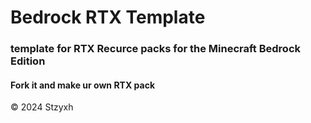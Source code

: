 # Bedrock RTX Template
### template for RTX Recurce packs for the Minecraft Bedrock Edition 
 
 #### Fork it and make ur own RTX pack


© 2024 Stzyxh
